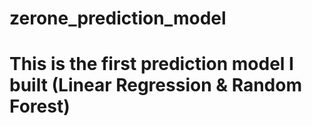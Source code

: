 # zerone_prediction_model

# This is the first prediction model I built (Linear Regression & Random Forest)
